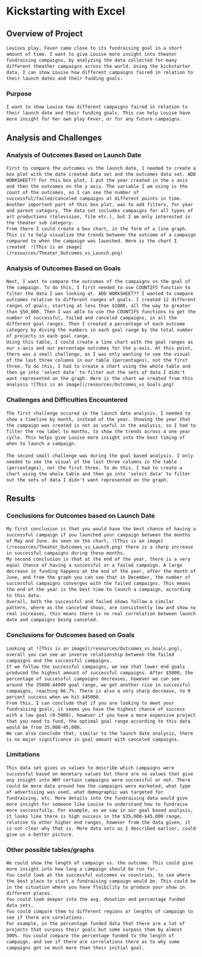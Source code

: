 # Kickstarting with Excel

## Overview of Project
    Louises play, Fever came close to its fundraising goal in a short amount of time. I want to give Louise more insight into theater fundraising campaigns, by analyzing the data collected for many different theather campaigns across the world. Using the kickstarter data, I can show Louise how different campaigns faired in relation to their launch dates and their funding goals.
### Purpose
    I want to show Louise how different campaigns faired in relation to their launch date and their funding goals. This can help Louise have more insight for her own play Fever, or for any future campaigns. 
## Analysis and Challenges

### Analysis of Outcomes Based on Launch Date
    First to compare the outcomes vs the launch date, I needed to create a box plot with the date created data set and the outcomes data set. ADD WORKSHEET?? For this box plot, I put the year created in the x axis and then the outcomes on the y axis. The variable I am using is the count of the outcomes, so I can see the number of successful/failed/canceled campaigns at different points in time.
    Another important part of this box plot, was to add filters, for year and parent category. The data set includes campaigns for all types of art productions (television, film etc.), but I am only interested in the theater sub category.
    From there I could create a box chart, in the form of a line graph. This is to help visualize the trends between the outcome of a campaign compared to when the campaign was launched. Here is the chart I created  ![This is an image](/resources/Theater_Outcomes_vs_Launch.png)


### Analysis of Outcomes Based on Goals
    Next, I want to compare the outcomes of the campaigns vs the goal of the campaign. To do this, I first needed to use COUNTIFS function to filter the data I was looking at. ADD WORkSHEET?? I wanted to compare outcomes relative to different ranges of goals. I created 12 different ranges of goals, starting at less than $1000, all the way to greater than $50,000. Then I was able to use the COUNTIFS functions to get the number of successful, failed and canceled campaigns, in all the different goal ranges. Then I created a percentage of each outcome category by diving the numbers in each goal range by the total number of projects in each goal range. 
    Using this table, I could create a line chart with the goal ranges as our x-axis and our percentage outcomes for the y-axis. At this point, there was a small challenge, as I was only wanting to see the visual of the last three columns in our table (percentages), not the first three. To do this, I had to create a chart using the whole table and then go into 'select data' to filter out the sets of data I didn't want represented on the graph. Here is the chart we created from this analysis ![This is an image](/resources/Outcomes_vs_Goals.png)


### Challenges and Difficulties Encountered
    The first challenge occured in the launch date analysis. I needed to show a timeline by month, instead of the year. Showing the year that the campaign was created is not as useful in the analysis, so I had to filter the row label to months, to show the trends across a one year cycle. This helps give Louise more insight into the best timing of when to launch a campaign.

    The second small challenge was during the goal based analysis. I only needed to see the visual of the last three columns in the table (percentages), not the first three. To do this, I had to create a chart using the whole table and then go into 'select data' to filter out the sets of data I didn't want represented on the graph.

## Results

### Conclusions for Outcomes based on Launch Date 
    My first conclusion is that you would have the best chance of having a successful campaign if you launched your campaign between the months of May and June. As seen on the chart, ![This is an image](/resources/Theater_Outcomes_vs_Launch.png) there is a sharp increase in successful campaigns during these months.
    My second conclusion is that at the end of the year, there is a very equal chance of having a successful or a failed campaign. A large decrease in funding happens at the end of the year, after the month of June, and from the graph you can see that in December, the number of successful campaigns converges with the failed campaigns. This means the end of the year is the best time to launch a campaign, according to this data.
    Overall, both the successful and failed shows follow a similar pattern, where as the canceled shows, are consistently low and show no real increases, this means there is no real correlation between launch date and campaigns being canceled.  

### Conclusions for Outcomes based on Goals
    Looking at ![This is an image](/resources/Outcomes_vs_Goals.png), overall you can see an inverse relationship between the failed campaigns and the successful campaigns. 
    If we follow the successful campaigns, we see that lower end goals produced the highest amount of successful campaigns. After $5000, the percentage of successful campaigns decreases, however we can see around the 35000-44999 goal range, we get another rise in successful campaigns, reaching 66.7%. There is also a very sharp decrease, to 0 percent success when we hit $45000.
    From this, I can conclude that if you are looking to meet your fundraising goals, it seems you have the highest chance of success with a low goal (0-5000), however if you have a more expensive project that you need to fund, the optimal goal range according to this data would be from 35,000-45,000. 
    We can also conclude that, similar to the launch date analysis, there is no major significance in goal amount with canceled campaigns. 

### Limitations 
    This data set gives us values to describe which campaigns were successful based on monetary values but there are no values that give any insight into WHY certain campaigns were successful or not. There could be more data around how the campaigns were marketed, what type of advertising was used, what demographic was targeted for fundraising, etc. More details into the fundraising data would give more insight for someone like Louise to understand how to fundraise more successfully. For example, as we saw in our goal based analysis, it looks like there is high success in the $35,000-$45,000 range, relative to other higher end ranges, however from the data given, it is not clear why that is. More data sets as I described earlier, could give us a better picture. 

### Other possible tables/graphs 
    We could show the length of campaign vs. the outcome. This could give more insight into how long a campaign should be run for. 
    You could look at the successful outcomes vs countries, to see where the best place to start a fundraising campaign would be. This could be in the situation where you have fleibility to produce your show in different places.
    You could look deeper into the avg. donation and percentage funded data sets. 
    You could compare them to different regions or lengths of campaign to see if there are corelations. 
    For example, in the percentage funded data that there are a lot of projects that surpass their goals but some surpass them by almost 300%. You could compare the percentage funded to the length of campaign, and see if there are correlations there as to why some campaigns get so much more than their initial goal. 